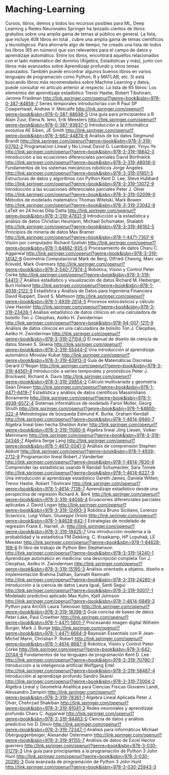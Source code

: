 # Maching-Learning
Cursos, libros, demos y todos los recursos posibles para ML, Deep Learning y Redes Neuronales
Springer ha lanzado cientos de libros gratuitos sobre una amplia gama de temas al público en general. La lista, que incluye 408 libros en total , cubre una amplia gama de temas científicos y tecnológicos. Para ahorrarle algo de tiempo, he creado una lista de todos los libros (65 en número) que son relevantes para el campo de datos y aprendizaje automático.
Entre los libros, encontrará aquellos relacionados con el lado matemático del dominio (Álgebra, Estadísticas y más), junto con libros más avanzados sobre Aprendizaje profundo y otros temas avanzados. También puede encontrar algunos buenos libros en varios lenguajes de programación como Python, R y MATLAB, etc.
Si está buscando libros más recomendados sobre Machine Learning y datos, puede consultar mi artículo anterior al respecto.
La lista de 65 libros:
Los elementos del aprendizaje estadístico
Trevor Hastie, Robert Tibshirani, Jerome Friedman
http://link.springer.com/openurl?genre=book&isbn=978-0-387-84858-7
Series temporales introductorias con R
Paul SP Cowpertwait, Andrew V. Metcalfe
http://link.springer.com/openurl?genre=book&isbn=978-0-387-88698-5
Una guía para principiantes a R
Alain Zuur, Elena N. Ieno, Erik Meesters
http://link.springer.com/openurl?genre=book&isbn=978-0-387-93837-0
Introducción a la informática evolutiva
AE Eiben, JE Smith
http://link.springer.com/openurl?genre=book&isbn=978-3-662-44874-8
Análisis de los datos
Siegmund Brandt
http://link.springer.com/openurl?genre=book&isbn=978-3-319-03762-2
Programacion Lineal y No Lineal
David G. Luenberger, Yinyu Ye
http://link.springer.com/openurl?genre=book&isbn=978-3-319-18842-3
Introducción a las ecuaciones diferenciales parciales
David Borthwick
http://link.springer.com/openurl?genre=book&isbn=978-3-319-48936-0
Fundamentos de los sistemas mecánicos robóticos
Jorge Angeles
http://link.springer.com/openurl?genre=book&isbn=978-3-319-01851-5
Estructuras de datos y algoritmos con Python
Kent D. Lee, Steve Hubbard
http://link.springer.com/openurl?genre=book&isbn=978-3-319-13072-9
Introducción a las ecuaciones diferenciales parciales
Peter J. Olver
http://link.springer.com/openurl?genre=book&isbn=978-3-319-02099-0
Métodos de modelado matemático
Thomas Witelski, Mark Bowen
http://link.springer.com/openurl?genre=book&isbn=978-3-319-23042-9
LaTeX en 24 horas
Dilip Datta
http://link.springer.com/openurl?genre=book&isbn=978-3-319-47831-9
Introducción a la estadística y análisis de datos
Christian Heumann, Michael Schomaker, Shalabh
http://link.springer.com/openurl?genre=book&isbn=978-3-319-46162-5
Principios de minería de datos
Max Bramer
http://link.springer.com/openurl?genre=book&isbn=978-1-4471-7307-6
Visión por computador
Richard Szeliski
http://link.springer.com/openurl?genre=book&isbn=978-1-84882-935-0
Procesamiento de datos
Charu C. Aggarwal
http://link.springer.com/openurl?genre=book&isbn=978-3-319-14142-8
Geometría Computacional
Mark de Berg, Otfried Cheong, Marc van Kreveld, Mark Overmars
http://link.springer.com/openurl?genre=book&isbn=978-3-540-77974-2
Robótica, Visión y Control
Peter Corke
http://link.springer.com/openurl?genre=book&isbn=978-3-319-54413-7
Análisis estadístico y visualización de datos
Richard M. Heiberger, Burt Holland
http://link.springer.com/openurl?genre=book&isbn=978-1-4939-2122-5
Estadística y Análisis de Datos para Ingeniería Financiera
David Ruppert, David S. Matteson
http://link.springer.com/openurl?genre=book&isbn=978-1-4939-2614-5
Procesos estocásticos y cálculo
Uwe Hassler
http://link.springer.com/openurl?genre=book&isbn=978-3-319-23428-1
Análisis estadístico de datos clínicos en una calculadora de bolsillo
Ton J. Cleophas, Aeilko H. Zwinderman
http://link.springer.com/openurl?genre=book&isbn=978-94-007-1211-9
Análisis de datos clínicos en una calculadora de bolsillo
Ton J. Cleophas, Aeilko H. Zwinderman
http://link.springer.com/openurl?genre=book&isbn=978-3-319-27104-0
El manual de diseño de ciencia de datos
Steven S. Skiena
http://link.springer.com/openurl?genre=book&isbn=978-3-319-55444-0
Una introducción al aprendizaje automático
Miroslav Kubat
http://link.springer.com/openurl?genre=book&isbn=978-3-319-63913-0
Guía de Matemáticas Discretas
Gerard O'Regan
http://link.springer.com/openurl?genre=book&isbn=978-3-319-44561-8
Introducción a series temporales y pronósticos
Peter J. Brockwell, Richard A. Davis
http://link.springer.com/openurl?genre=book&isbn=978-3-319-29854-2
Cálculo multivariado y geometría
Seán Dineen
http://link.springer.com/openurl?genre=book&isbn=978-1-4471-6419-7
Estadística y análisis de datos científicos
Massimiliano Bonamente
http://link.springer.com/openurl?genre=book&isbn=978-1-4939-6572-4
Sistemas informáticos de modelado
Faron Moller, Georg Struth
http://link.springer.com/openurl?genre=book&isbn=978-1-84800-322-4
Metodologías de búsqueda
Edmund K. Burke, Graham Kendall
http://link.springer.com/openurl?genre=book&isbn=978-1-4614-6940-7
Álgebra lineal bien hecha
Sheldon Axler
http://link.springer.com/openurl?genre=book&isbn=978-3-319-11080-6
Álgebra lineal
Jörg Liesen, Volker Mehrmann
http://link.springer.com/openurl?genre=book&isbn=978-3-319-24346-7
Álgebra
Serge Lang
http://link.springer.com/openurl?genre=book&isbn=978-1-4613-0041-0
Análisis de comprensión
Stephen Abbott
http://link.springer.com/openurl?genre=book&isbn=978-1-4939-2712-8
Programación lineal
Robert J Vanderbei
http://link.springer.com/openurl?genre=book&isbn=978-1-4614-7630-6
Comprender las estadísticas usando R
Randall Schumacker, Sara Tomek
http://link.springer.com/openurl?genre=book&isbn=978-1-4614-6227-9
Una introducción al aprendizaje estadístico
Gareth James, Daniela Witten, Trevor Hastie, Robert Tibshirani
http://link.springer.com/openurl?genre=book&isbn=978-1-4614-7138-7
Aprendizaje estadístico desde una perspectiva de regresión
Richard A. Berk
http://link.springer.com/openurl?genre=book&isbn=978-3-319-44048-4
Ecuaciones diferenciales parciales aplicadas
J. David Logan
http://link.springer.com/openurl?genre=book&isbn=978-3-319-12493-3
Robótica
Bruno Siciliano, Lorenzo Sciavicco, Luigi Villani, Giuseppe Oriolo
http://link.springer.com/openurl?genre=book&isbn=978-1-84628-642-1
Estrategias de modelado de regresión
Frank E. Harrell, Jr.
http://link.springer.com/openurl?genre=book&isbn=978-3-319-19425-7
Una introducción moderna a la probabilidad y la estadística
FM Dekking, C. Kraaikamp, ​​HP Lopuhaä, LE Meester
http://link.springer.com/openurl?genre=book&isbn=978-1-84628-168-6
El libro de trabajo de Python
Ben Stephenson
http://link.springer.com/openurl?genre=book&isbn=978-3-319-14240-1
Aprendizaje automático en medicina: una descripción completa
Ton J. Cleophas, Aeilko H. Zwinderman
http://link.springer.com/openurl?genre=book&isbn=978-3-319-15195-3
Análisis orientado a objetos, diseño e implementación
Brahma Dathan, Sarnath Ramnath
http://link.springer.com/openurl?genre=book&isbn=978-3-319-24280-4
Introducción a la ciencia de datos
Laura Igual, Santi Seguí
http://link.springer.com/openurl?genre=book&isbn=978-3-319-50017-1
Modelado predictivo aplicado
Max Kuhn, Kjell Johnson
http://link.springer.com/openurl?genre=book&isbn=978-1-4614-6849-3
Python para ArcGIS
Laura Tateosian
http://link.springer.com/openurl?genre=book&isbn=978-3-319-18398-5
Guía concisa de bases de datos
Peter Lake, Paul Crowther
http://link.springer.com/openurl?genre=book&isbn=978-1-4471-5601-7
Procesando imagen digital
Wilhelm Burger, Mark J. Burge
http://link.springer.com/openurl?genre=book&isbn=978-1-4471-6684-9
Bayesian Essentials con R
Jean-Michel Marin, Christian P. Robert
http://link.springer.com/openurl?genre=book&isbn=978-1-4614-8687-9
Robótica, Visión y Control
Peter Corke
http://link.springer.com/openurl?genre=book&isbn=978-3-642-20144-8
Fundamentos de los lenguajes de programación
Kent D. Lee
http://link.springer.com/openurl?genre=book&isbn=978-3-319-70790-7
Introducción a la inteligencia artificial
Wolfgang Ertel
http://link.springer.com/openurl?genre=book&isbn=978-3-319-58487-4
Introducción al aprendizaje profundo
Sandro Skansi
http://link.springer.com/openurl?genre=book&isbn=978-3-319-73004-2
Álgebra Lineal y Geometría Analítica para Ciencias Físicas
Giovanni Landi, Alessandro Zampini
http://link.springer.com/openurl?genre=book&isbn=978-3-319-78361-1
Álgebra Lineal Aplicada
Peter J. Olver, Chehrzad Shakiban
http://link.springer.com/openurl?genre=book&isbn=978-3-319-91041-3
Redes neuronales y aprendizaje profundo
Charu C. Aggarwal
http://link.springer.com/openurl?genre=book&isbn=978-3-319-94463-0
Ciencia de datos y análisis predictivo
Ivo D. Dinov
http://link.springer.com/openurl?genre=book&isbn=978-3-319-72347-1
Análisis para informáticos
Michael Oberguggenberger, Alexander Ostermann
http://link.springer.com/openurl?genre=book&isbn=978-3-319-91155-7
Análisis de datos de Excel
Hector guerrero
http://link.springer.com/openurl?genre=book&isbn=978-3-030-01279-3
Una guía para principiantes a la programación de Python 3
John Hunt
http://link.springer.com/openurl?genre=book&isbn=978-3-030-20290-3
Guía avanzada de programación de Python 3
John Hunt
http://link.springer.com/openurl?genre=book&isbn=978-3-030-25943-3
